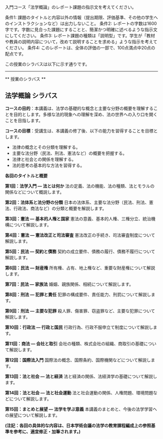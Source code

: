 入門コース「法学概論」のレポート課題の指示文を考えてください。

条件1: 課題のタイトルと内容以外の情報（提出期限、評価基準、その他の学生へのインストラクションなど）は出力しないこと。
条件2: レポートの字数は1600字です。字数に見合った課題にすることと、簡潔かつ明確に述べるような指示文にしてください。
条件3: レポート課題の種類は「説明型」です。学生が「教材や教員の説明内容について，改めて説明することを求める」ような指示を考えてください。
条件4: このレポートは、全体の評価の一部で、100点満点中20点の配点です。

この授業のシラバスは以下に示す通りです。

---------------------------------------
** 授業のシラバス **
## 法学概論 シラバス

**コースの目的**：本講義は、法学の基礎的な概念と主要な分野の概要を理解することを目的とします。多様な法的現象への理解を深め、法の世界への入り口を開くことを目指します。

**コースの目標**：受講生は、本講義の修了後、以下の能力を習得することを目標とします。
* 法律の概念とその分類を理解する。
* 主要な法分野（民法、刑法、憲法など）の概要を把握する。
* 法律と社会との関係を理解する。
* 法的思考の基本的な方法を習得する。


**各回のタイトルと概要**

**第1回：法学入門 ― 法とは何か**
法の定義、法の機能、法の種類、法とモラルの関係などについて概説します。

**第2回：法体系と法分野の分類**
日本の法体系、主要な法分野（民法、刑法、憲法、行政法、商法など）の分類と概要を解説します。

**第3回：憲法 ― 基本的人権と国家**
憲法の意義、基本的人権、三権分立、統治機構について解説します。

**第4回：憲法 ― 憲法改正と司法審査**
憲法改正の手続き、司法審査制度について解説します。

**第5回：民法 ― 契約と債務**
契約の成立要件、債務の履行、債務不履行について解説します。

**第6回：民法 ― 財産権**
所有権、占有、地上権など、重要な財産権について解説します。

**第7回：民法 ― 家族法**
婚姻、親族関係、相続について解説します。

**第8回：刑法 ― 犯罪と責任**
犯罪の構成要件、責任能力、刑罰について解説します。

**第9回：刑法 ― 主要な犯罪**
殺人罪、傷害罪、窃盗罪など、主要な犯罪について解説します。

**第10回：行政法 ― 行政と国民**
行政行為、行政不服申立て制度について解説します。

**第11回：商法 ― 会社と取引**
会社の種類、株式会社の組織、商取引の基礎について解説します。

**第12回：国際法入門**
国際法の概念、国際条約、国際機関などについて解説します。

**第13回：法と社会 ― 法と経済**
法と経済の関係、法経済学の基礎について解説します。

**第14回：法と社会 ― 法と社会運動**
法と社会運動の関係、人権問題、環境問題などについて解説します。

**第15回：まとめと展望 ― 法学を学ぶ意義**
本講義のまとめと、今後の法学学習への展望について解説します。


**(注記：各回の具体的な内容は、日本学術会議の法学の教育課程編成上の参照基準を参考に、適宜修正・加筆されます。)**
